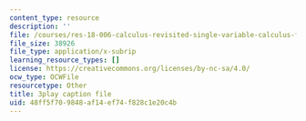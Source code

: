 ```yaml
---
content_type: resource
description: ''
file: /courses/res-18-006-calculus-revisited-single-variable-calculus-fall-2010/48ff5f709848af14ef74f828c1e20c4b_WfdBrggGJyg.srt
file_size: 38926
file_type: application/x-subrip
learning_resource_types: []
license: https://creativecommons.org/licenses/by-nc-sa/4.0/
ocw_type: OCWFile
resourcetype: Other
title: 3play caption file
uid: 48ff5f70-9848-af14-ef74-f828c1e20c4b
---
```

